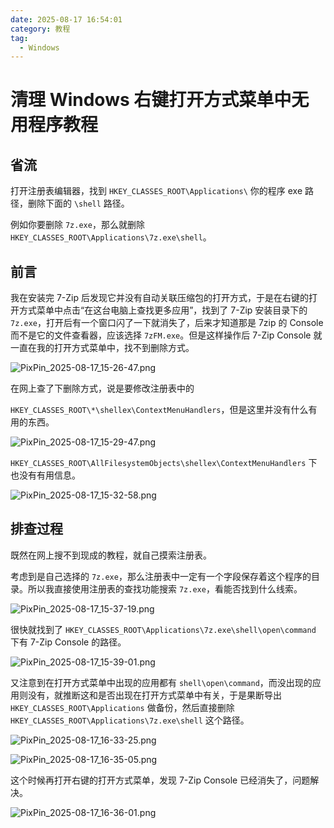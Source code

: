 ```yaml
---
date: 2025-08-17 16:54:01
category: 教程
tag: 
  - Windows
---
```


# 清理 Windows 右键打开方式菜单中无用程序教程

## 省流

打开注册表编辑器，找到 `HKEY_CLASSES_ROOT\Applications\` 你的程序 exe 路径，删除下面的 `\shell` 路径。

例如你要删除 `7z.exe`，那么就删除 `HKEY_CLASSES_ROOT\Applications\7z.exe\shell`。

## 前言

我在安装完 7-Zip 后发现它并没有自动关联压缩包的打开方式，于是在右键的打开方式菜单中点击“在这台电脑上查找更多应用”，找到了 7-Zip 安装目录下的 `7z.exe`，打开后有一个窗口闪了一下就消失了，后来才知道那是 7zip 的 Console 而不是它的文件查看器，应该选择 `7zFM.exe`。但是这样操作后 7-Zip Console 就一直在我的打开方式菜单中，找不到删除方式。

![PixPin_2025-08-17_15-26-47.png](/assets/pictures/clean-windows-openingwith-menu/PixPin_2025-08-17_15-26-47.png)

在网上查了下删除方式，说是要修改注册表中的

`HKEY_CLASSES_ROOT\*\shellex\ContextMenuHandlers`，但是这里并没有什么有用的东西。

![PixPin_2025-08-17_15-29-47.png](/assets/pictures/clean-windows-openingwith-menu/PixPin_2025-08-17_15-29-47.png)

`HKEY_CLASSES_ROOT\AllFilesystemObjects\shellex\ContextMenuHandlers` 下也没有有用信息。

![PixPin_2025-08-17_15-32-58.png](/assets/pictures/clean-windows-openingwith-menu/PixPin_2025-08-17_15-32-58.png)

## 排查过程

既然在网上搜不到现成的教程，就自己摸索注册表。

考虑到是自己选择的 `7z.exe`，那么注册表中一定有一个字段保存着这个程序的目录。所以我直接使用注册表的查找功能搜索 `7z.exe`，看能否找到什么线索。

![PixPin_2025-08-17_15-37-19.png](/assets/pictures/clean-windows-openingwith-menu/PixPin_2025-08-17_15-37-19.png)

很快就找到了 `HKEY_CLASSES_ROOT\Applications\7z.exe\shell\open\command` 下有 7-Zip Console 的路径。

![PixPin_2025-08-17_15-39-01.png](/assets/pictures/clean-windows-openingwith-menu/PixPin_2025-08-17_15-39-01.png)

又注意到在打开方式菜单中出现的应用都有 `shell\open\command`，而没出现的应用则没有，就推断这和是否出现在打开方式菜单中有关，于是果断导出 `HKEY_CLASSES_ROOT\Applications` 做备份，然后直接删除 `HKEY_CLASSES_ROOT\Applications\7z.exe\shell` 这个路径。

![PixPin_2025-08-17_16-33-25.png](/assets/pictures/clean-windows-openingwith-menu/PixPin_2025-08-17_16-33-25.png)

![PixPin_2025-08-17_16-35-05.png](/assets/pictures/clean-windows-openingwith-menu/PixPin_2025-08-17_16-35-05.png)

这个时候再打开右键的打开方式菜单，发现 7-Zip Console 已经消失了，问题解决。

![PixPin_2025-08-17_16-36-01.png](/assets/pictures/clean-windows-openingwith-menu/PixPin_2025-08-17_16-36-01.png)